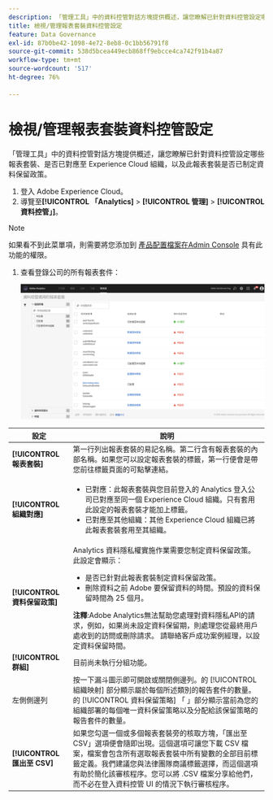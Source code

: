 ```yaml
---
description: 「管理工具」中的資料控管對話方塊提供概述，讓您瞭解已針對資料控管設定哪些報表套裝、是否已對應至 Experience Cloud 組織，以及此報表套裝是否已制定資料保留政策。
title: 檢視/管理報表套裝資料控管設定
feature: Data Governance
exl-id: 87b0be42-1098-4e72-8eb8-0c1bb56791f8
source-git-commit: 538d5bcea449ecb868ff9ebcce4ca742f91b4a87
workflow-type: tm+mt
source-wordcount: '517'
ht-degree: 76%

---
```


# 檢視/管理報表套裝資料控管設定

「管理工具」中的資料控管對話方塊提供概述，讓您瞭解已針對資料控管設定哪些報表套裝、是否已對應至 Experience Cloud 組織，以及此報表套裝是否已制定資料保留政策。

1. 登入 Adobe Experience Cloud。
1. 導覽至&#x200B;**[!UICONTROL 「Analytics]** > **[!UICONTROL 管理]** > **[!UICONTROL 資料控管」]**。

>[!NOTE]
>
>如果看不到此菜單項，則需要將您添加到 [產品配置檔案在Admin Console](https://experienceleague.adobe.com/docs/analytics/admin/admin-console/permissions/product-profile.html?lang=zh-Hant) 具有此功能的權限。

1. 查看登錄公司的所有報表套件：

   ![](assets/privacy_setup_an.png)

| 設定 | 說明 |
| --- | --- |
| **[!UICONTROL 報表套裝]** | 第一行列出報表套裝的易記名稱。第二行含有報表套裝的內部名稱。如果您可以設定報表套裝的標籤，第一行便會是帶您前往標籤頁面的可點擊連結。 |
| **[!UICONTROL 組織對應]** | <ul><li>已對應：此報表套裝與您目前登入的 Analytics 登入公司已對應至同一個 Experience Cloud 組織。只有套用此設定的報表套裝才能加上標籤。</li><li>已對應至其他組織：其他 Experience Cloud 組織已將此報表套裝套用至其組織。</li></ul> |
| **[!UICONTROL 資料保留政策]** | Analytics 資料隱私權實施作業需要您制定資料保留政策。此設定會顯示：<ul><li>是否已針對此報表套裝制定資料保留政策。</li><li>刪除資料之前 Adobe 要保留資料的時間。預設的資料保留時間為 25 個月。</li></ul>**注釋**:Adobe Analytics無法幫助您處理對資料隱私API的請求，例如，如果尚未設定資料保留期，則處理您從最終用戶處收到的訪問或刪除請求。 請聯絡客戶成功案例經理，以設定資料保留時間。 |
| **[!UICONTROL 群組]** | 目前尚未執行分組功能。 |
| 左側側邊列 | 按一下漏斗圖示即可開啟或關閉側邊列。的 [!UICONTROL 組織映射] 部分顯示屬於每個所述類別的報告套件的數量。 的 [!UICONTROL 資料保留策略] 「 」部分顯示當前為您的組織部署的每個唯一資料保留策略以及分配給該保留策略的報告套件的數量。 |
| **[!UICONTROL 匯出至 CSV]** | 如果您勾選一個或多個報表套裝旁的核取方塊，「匯出至 CSV」選項便會隨即出現。這個選項可讓您下載 CSV 檔案，檔案會包含所有選取報表套裝中所有變數的全部目前標籤定義。我們建議您與法律團隊商議標籤選擇，而這個選項有助於簡化該審核程序。您可以將 .CSV 檔案分享給他們，而不必在登入資料控管 UI 的情況下執行審核程序。 |
